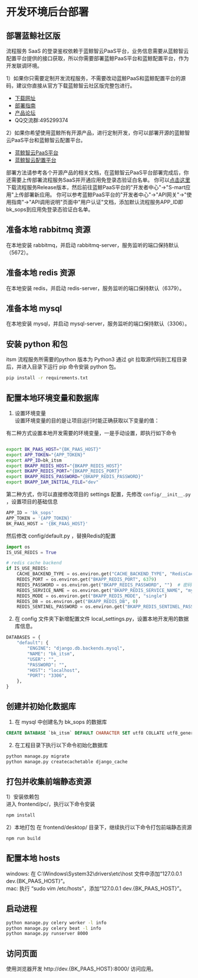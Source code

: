 # 开发环境后台部署

## 部署蓝鲸社区版
流程服务 SaaS 的登录鉴权依赖于蓝鲸智云PaaS平台，业务信息需要从蓝鲸智云配置平台提供的接口获取，所以你需要部署蓝鲸PaaS平台和蓝鲸配置平台，作为开发联调环境。

1）如果你只需要定制开发流程服务，不需要改动蓝鲸PaaS和蓝鲸配置平台的源码，建议你直接从官方下载蓝鲸智云社区版完整包进行。
- [下载网址](https://bk.tencent.com/download/)
- [部署指南](https://docs.bk.tencent.com/bkce_install_guide/)
- [产品论坛](https://bk.tencent.com/s-mart/community)
- QQ交流群:495299374

2）如果你希望使用蓝鲸所有开源产品，进行定制开发，你可以部署开源的蓝鲸智云PaaS平台和蓝鲸智云配置平台。
- [蓝鲸智云PaaS平台](https://github.com/Tencent/bk-PaaS)  
- [蓝鲸智云配置平台](https://github.com/Tencent/bk-cmdb)  

部署方法请参考各个开源产品的相关文档，在蓝鲸智云PaaS平台部署完成后，你还需要上传部署流程服务SaaS并开通应用免登录态验证白名单。
你可以[点击这里](https://github.com/Tencent/bk-sops/releases)下载流程服务Release版本，然后前往蓝鲸PaaS平台的"开发者中心"->"S-mart应用"上传部署新应用。
你可以参考蓝鲸PaaS平台的"开发者中心"->"API网关"->"使用指南"->"API调用说明"页面中"用户认证"文档，添加默认流程服务APP_ID即bk_sops到应用免登录态验证白名单。


## 准备本地 rabbitmq 资源  
在本地安装 rabbitmq，并启动 rabbitmq-server，服务监听的端口保持默认（5672）。


## 准备本地 redis 资源  
在本地安装 redis，并启动 redis-server，服务监听的端口保持默认（6379）。


## 准备本地 mysql  
在本地安装 mysql，并启动 mysql-server，服务监听的端口保持默认（3306）。


## 安装 python 和包
itsm 流程服务所需要的python 版本为 Python3
通过 git 拉取源代码到工程目录后，并进入目录下运行 pip 命令安装 python 包。

```bash
pip install -r requirements.txt
```

## 配置本地环境变量和数据库

1) 设置环境变量  
设置环境变量的目的是让项目运行时能正确获取以下变量的值：

有二种方式设置本地开发需要的环境变量，一是手动设置，即执行如下命令

```bash

export BK_PAAS_HOST="{BK_PAAS_HOST}"
export APP_TOKEN="{APP_TOKEN}"
export APP_ID=bk_itsm
export BKAPP_REDIS_HOST="{BKAPP_REDIS_HOST}"
export BKAPP_REDIS_PORT="{BKAPP_REDIS_PORT}"
export BKAPP_REDIS_PASSWORD="{BKAPP_REDIS_PASSWORD}"
export BKAPP_IAM_INITIAL_FILE="dev"   
```


第二种方式，你可以直接修改项目的 settings 配置，先修改 `config/__init__.py` ，设置项目的基础信息

```python
APP_ID = 'bk_sops'
APP_TOKEN = '{APP_TOKEN}'
BK_PAAS_HOST = '{BK_PAAS_HOST}'
```

然后修改 config/default.py ，替换Redis的配置
```python
import os
IS_USE_REDIS = True

# redis cache backend
if IS_USE_REDIS:
    CACHE_BACKEND_TYPE = os.environ.get("CACHE_BACKEND_TYPE", "RedisCache")
    REDIS_PORT = os.environ.get("BKAPP_REDIS_PORT", 6379)
    REDIS_PASSWORD = os.environ.get("BKAPP_REDIS_PASSWORD", "")  # 密码中不能包括敏感字符,例如":"
    REDIS_SERVICE_NAME = os.environ.get("BKAPP_REDIS_SERVICE_NAME", "mymaster")
    REDIS_MODE = os.environ.get("BKAPP_REDIS_MODE", "single")
    REDIS_DB = os.environ.get("BKAPP_REDIS_DB", 0)
    REDIS_SENTINEL_PASSWORD = os.environ.get("BKAPP_REDIS_SENTINEL_PASSWORD", REDIS_PASSWORD)
```

2) 在 config 文件夹下新增配置文件 local_settings.py，设置本地开发用的数据库信息。

```python
DATABASES = {
    "default": {
        "ENGINE": "django.db.backends.mysql",
        "NAME": "bk_itsm",
        "USER": "", 
        "PASSWORD": "",
        "HOST": "localhost",
        "PORT": "3306",
    },
}

```

## 创建并初始化数据库  

1) 在 mysql 中创建名为 bk_sops 的数据库
```sql
CREATE DATABASE `bk_itsm` DEFAULT CHARACTER SET utf8 COLLATE utf8_general_ci;
```

2) 在工程目录下执行以下命令初始化数据库
```bash
python manage.py migrate
python manage.py createcachetable django_cache
```

## 打包并收集前端静态资源

1）安装依赖包  
进入 frontend/pc/，执行以下命令安装
```bash
npm install
```

2）本地打包
在 frontend/desktop/ 目录下，继续执行以下命令打包前端静态资源
```bash
npm run build 
```

## 配置本地 hosts  
windows: 在 C:\Windows\System32\drivers\etc\host 文件中添加“127.0.0.1 dev.{BK_PAAS_HOST}”。  
mac: 执行 “sudo vim /etc/hosts”，添加“127.0.0.1 dev.{BK_PAAS_HOST}”。


## 启动进程
```bash
python manage.py celery worker -l info
python manage.py celery beat -l info
python manage.py runserver 8000
```

## 访问页面  
使用浏览器开发 http://dev.{BK_PAAS_HOST}:8000/ 访问应用。
